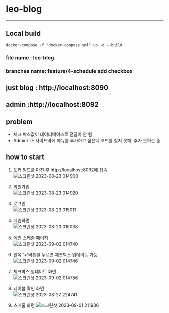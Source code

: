 # leo-blog
---
## Local build
```aidl
docker-compose -f "docker-compose.yml" up -d --build
```
### file name : leo-blog
### branches name: feature/4-schedule add checkbox

## just blog : http://localhost:8090
## admin :http://localhost:8092

## problem
- 체크 박스값이 데이터베이스로 전달이 안 됨
-  AdminLTE 사이드바에 메뉴를 추가하고 싶은데 코드를 찾지 못해, 추가 못하는 중


## how to start
1. 도커 빌드를 마친 후 http://localhost:8092에 접속<br/>
![스크린샷 2023-08-23 014900](https://github.com/thai-daunbi/leo-blog/assets/126050099/dc69d721-2419-4a49-b058-ec06ddbfb42d)

2. 회원가입<br/>
   ![스크린샷 2023-08-23 014920](https://github.com/thai-daunbi/leo-blog/assets/126050099/7ffeed5d-7ceb-4664-84f4-c753775f916e)

2. 로그인<br/>
   ![스크린샷 2023-08-23 015011](https://github.com/thai-daunbi/leo-blog/assets/126050099/f0b08375-dd50-4c0b-9b64-86a750a869e0)

4. 메인화면<br/>
![스크린샷 2023-08-23 015038](https://github.com/thai-daunbi/leo-blog/assets/126050099/f62a3d28-252e-4a67-850c-efc7faadbfe3)

5. 메인 스케줄 페이지<br/>
![스크린샷 2023-09-02 014740](https://github.com/thai-daunbi/leo-blog/assets/126050099/0586c5cd-b286-4cf6-8a06-0c280e92ab64)

6. 왼쪽 '+'버튼을 누르면 체크박스 업데이트 가능<br/>
![스크린샷 2023-09-02 014746](https://github.com/thai-daunbi/leo-blog/assets/126050099/805ec674-0a9d-4036-8fc3-76db46b47cab)

7. 체크박스 업데이트 화면<br/>
![스크린샷 2023-09-02 014756](https://github.com/thai-daunbi/leo-blog/assets/126050099/6611cb9d-3761-4cb2-a473-111dbd987a46)

8. 테이블 확인 화면<br/>
![스크린샷 2023-08-27 224741](https://github.com/thai-daunbi/leo-blog/assets/126050099/64fe7580-c741-40c0-b47e-0678d40bf03e)

9. 스케줄 화면
![스크린샷 2023-09-01 211936](https://github.com/thai-daunbi/leo-blog/assets/126050099/e2708e49-5ea8-416b-adb3-b5479e03d3a1)





